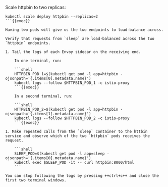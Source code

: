Scale httpbin to two replicas:

```shell
kubectl scale deploy httpbin --replicas=2
```{{exec}}

Having two pods will give us the two endpoints to load-balance across.

Verify that requests from `sleep` are load-balanced across the two `httpbin` endpoints.

1. Tail the logs of each Envoy sidecar on the receiving end.

    In one terminal, run:

    ```shell
    HTTPBIN_POD_1=$(kubectl get pod -l app=httpbin -ojsonpath='{.items[0].metadata.name}')
    kubectl logs --follow $HTTPBIN_POD_1 -c istio-proxy
    ```{{exec}}

    In a second terminal, run:

    ```shell
    HTTPBIN_POD_2=$(kubectl get pod -l app=httpbin -ojsonpath='{.items[1].metadata.name}')
    kubectl logs --follow $HTTPBIN_POD_2 -c istio-proxy
    ```{{exec}}

1. Make repeated calls from the `sleep` container to the httbin service and observe which of the two `httpbin` pods receives the request.

    ```shell
    SLEEP_POD=$(kubectl get pod -l app=sleep -ojsonpath='{.items[0].metadata.name}')
    kubectl exec $SLEEP_POD -it -- curl httpbin:8000/html
    ```

You can stop following the logs by pressing ++ctrl+c++ and close the first two terminal windows.
